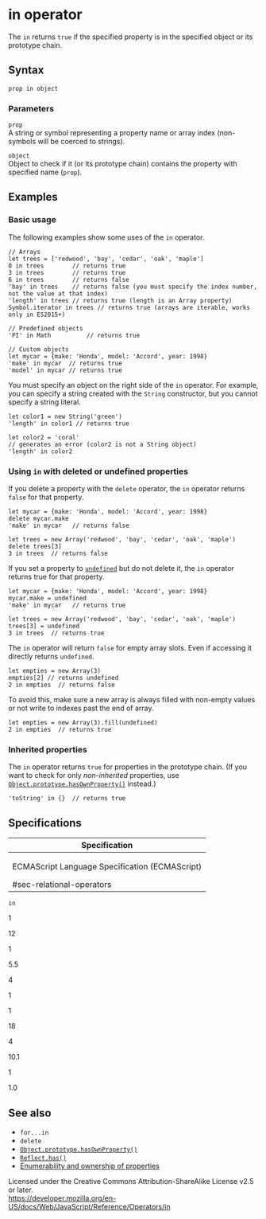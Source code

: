in operator
===========

The `in` returns `true` if the specified property is in the specified object or its prototype chain.

Syntax
------

    prop in object

### Parameters

`prop`  
A string or symbol representing a property name or array index (non-symbols will be coerced to strings).

`object`  
Object to check if it (or its prototype chain) <span class="short_text">contains</span> the property with specified name (`prop`).

Examples
--------

### Basic usage

The following examples show some uses of the `in` operator.

    // Arrays
    let trees = ['redwood', 'bay', 'cedar', 'oak', 'maple']
    0 in trees        // returns true
    3 in trees        // returns true
    6 in trees        // returns false
    'bay' in trees    // returns false (you must specify the index number, not the value at that index)
    'length' in trees // returns true (length is an Array property)
    Symbol.iterator in trees // returns true (arrays are iterable, works only in ES2015+)

    // Predefined objects
    'PI' in Math          // returns true

    // Custom objects
    let mycar = {make: 'Honda', model: 'Accord', year: 1998}
    'make' in mycar  // returns true
    'model' in mycar // returns true

You must specify an object on the right side of the `in` operator. For example, you can specify a string created with the `String` constructor, but you cannot specify a string literal.

    let color1 = new String('green')
    'length' in color1 // returns true

    let color2 = 'coral'
    // generates an error (color2 is not a String object)
    'length' in color2

### Using `in` with deleted or undefined properties

If you delete a property with the `delete` operator, the `in` operator returns `false` for that property.

    let mycar = {make: 'Honda', model: 'Accord', year: 1998}
    delete mycar.make
    'make' in mycar   // returns false

    let trees = new Array('redwood', 'bay', 'cedar', 'oak', 'maple')
    delete trees[3]
    3 in trees  // returns false

If you set a property to [`undefined`](../global_objects/undefined) but do not delete it, the `in` operator returns true for that property.

    let mycar = {make: 'Honda', model: 'Accord', year: 1998}
    mycar.make = undefined
    'make' in mycar   // returns true

    let trees = new Array('redwood', 'bay', 'cedar', 'oak', 'maple')
    trees[3] = undefined
    3 in trees  // returns true

The `in` operator will return `false` for empty array slots. Even if accessing it directly returns `undefined`.

    let empties = new Array(3)
    empties[2] // returns undefined
    2 in empties  // returns false

To avoid this, make sure a new array is always filled with non-empty values or not write to indexes past the end of array.

    let empties = new Array(3).fill(undefined)
    2 in empties  // returns true

### Inherited properties

The `in` operator returns `true` for properties in the prototype chain. (If you want to check for only *non-inherited* properties, use [`Object.prototype.hasOwnProperty()`](../global_objects/object/hasownproperty) instead.)

    'toString' in {}  // returns true

Specifications
--------------

<table><colgroup><col style="width: 100%" /></colgroup><thead><tr class="header"><th>Specification</th></tr></thead><tbody><tr class="odd"><td><p>ECMAScript Language Specification (ECMAScript)<br />
</p><span class="small">#sec-relational-operators</span></td></tr></tbody></table>

`in`

1

12

1

5.5

4

1

1

18

4

10.1

1

1.0

See also
--------

-   `for...in`
-   `delete`
-   [`Object.prototype.hasOwnProperty()`](../global_objects/object/hasownproperty)
-   [`Reflect.has()`](../global_objects/reflect/has)
-   [Enumerability and ownership of properties](https://developer.mozilla.org/en-US/docs/Web/JavaScript/Enumerability_and_ownership_of_properties)

Licensed under the Creative Commons Attribution-ShareAlike License v2.5 or later.  
<a href="https://developer.mozilla.org/en-US/docs/Web/JavaScript/Reference/Operators/in" class="_attribution-link">https://developer.mozilla.org/en-US/docs/Web/JavaScript/Reference/Operators/in</a>
